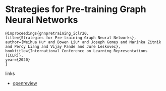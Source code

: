 # Strategies for Pre-training Graph Neural Networks

```
@inproceedings{gnnpretraining_iclr20,
title={Strategies for Pre-training Graph Neural Networks},
author={Weihua Hu* and Bowen Liu* and Joseph Gomes and Marinka Zitnik and Percy Liang and Vijay Pande and Jure Leskovec},
booktitle={International Conference on Learning Representations (ICLR)},
year={2020}
}
```

links
- [openreview](https://openreview.net/forum?id=HJlWWJSFDH)
